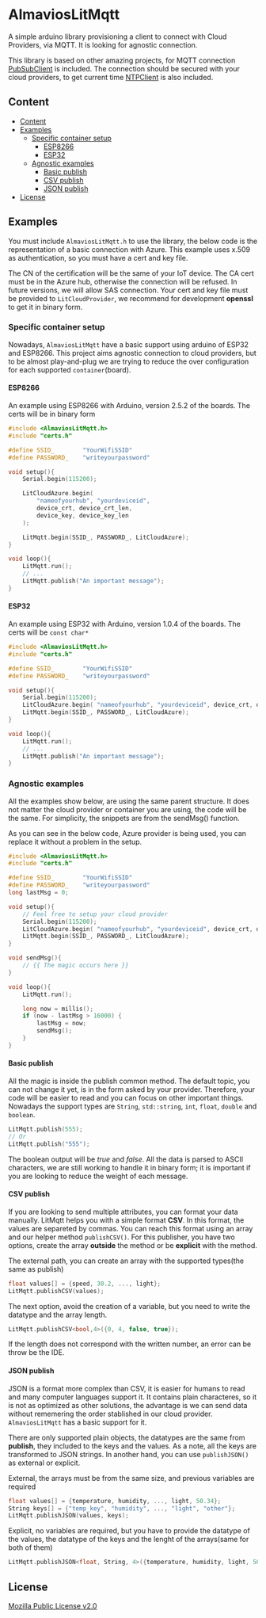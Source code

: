 # AlmaviosLitMqtt
A simple arduino library provisioning a client to connect with Cloud Providers, via MQTT. It is looking for agnostic connection. 

This library is based on other amazing projects, for MQTT connection [PubSubClient](https://github.com/knolleary/pubsubclient) is included. The connection should be secured with your cloud providers, to get current time [NTPClient](https://github.com/arduino-libraries/NTPClient) is also included.

## Content
* [Content](#content)
* [Examples](#examples)
  * [Specific container setup](#specific-container-setup)
    * [ESP8266](#esp8266)
    * [ESP32](#esp32)
  * [Agnostic examples](#agnostic-examples)
    * [Basic publish](#basic-publish)
    * [CSV publish](#csv-publish)
    * [JSON publish](#json-publish)
* [License](#license)

## Examples

You must include `AlmaviosLitMqtt.h` to use the library, the below code is the representation of a basic connection with Azure. This example uses x.509 as authentication, so you must have a cert and key file.

The CN of the certification will be the same of your IoT device. The CA cert must be in the Azure hub, otherwise the connection will be refused. In future versions, we will allow SAS connection. Your cert and key file must be provided to `LitCloudProvider`, we recommend for development **openssl** to get it in binary form.

### Specific container setup

Nowadays, `AlmaviosLitMqtt` have a basic support using arduino of ESP32 and ESP8266. This project aims agnostic connection to cloud providers, but to be almost play-and-plug we are trying to reduce the over configuration for each supported `container`(board). 

#### ESP8266

An example using ESP8266 with Arduino, version 2.5.2 of the boards. The certs will be in binary form

```C++
#include <AlmaviosLitMqtt.h>
#include "certs.h"

#define SSID_        "YourWifiSSID"
#define PASSWORD_    "writeyourpassword"

void setup(){
    Serial.begin(115200);

    LitCloudAzure.begin(
        "nameofyourhub", "yourdeviceid",
        device_crt, device_crt_len,
        device_key, device_key_len
    );

    LitMqtt.begin(SSID_, PASSWORD_, LitCloudAzure);
}

void loop(){
    LitMqtt.run();
    // ...
    LitMqtt.publish("An important message");
}
```

#### ESP32

An example using ESP32 with Arduino, version 1.0.4 of the boards. The certs will be `const char*`

```C++
#include <AlmaviosLitMqtt.h>
#include "certs.h"

#define SSID_        "YourWifiSSID"
#define PASSWORD_    "writeyourpassword"

void setup(){
    Serial.begin(115200);
    LitCloudAzure.begin( "nameofyourhub", "yourdeviceid", device_crt, device_key);
    LitMqtt.begin(SSID_, PASSWORD_, LitCloudAzure);
}

void loop(){
    LitMqtt.run();
    // ...
    LitMqtt.publish("An important message");
}
```

### Agnostic examples

All the examples show below, are using the same parent structure. It does not matter the cloud provider or container you are using, the code will be the same. For simplicity, the snippets are from the sendMsg() function.

As you can see in the below code, Azure provider is being used, you can replace it without a problem in the setup. 

```C++
#include <AlmaviosLitMqtt.h>
#include "certs.h"

#define SSID_        "YourWifiSSID"
#define PASSWORD_    "writeyourpassword"
long lastMsg = 0;

void setup(){
    // Feel free to setup your cloud provider
    Serial.begin(115200);
    LitCloudAzure.begin( "nameofyourhub", "yourdeviceid", device_crt, device_key);
    LitMqtt.begin(SSID_, PASSWORD_, LitCloudAzure);
}

void sendMsg(){
    // {{ The magic occurs here }}
}

void loop(){
    LitMqtt.run();   

    long now = millis();
    if (now - lastMsg > 16000) {
        lastMsg = now;
        sendMsg();
    }
} 
```

#### Basic publish

All the magic is inside the publish common method. The default topic, you can not change it yet, is in the form asked by your provider. Therefore, your code will be easier to read and you can focus on other important things. Nowadays the support types are `String`, `std::string`, `int`, `float`, `double` and `boolean`. 

```C++
LitMqtt.publish(555);
// Or
LitMqtt.publish("555");
```

The boolean output will be *true* and *false*. All the data is parsed to ASCII characters, we are still working to handle it in binary form; it is important if you are looking to reduce the weight of each message. 

#### CSV publish

If you are looking to send multiple attributes, you can format your data manually. LitMqtt helps you with a simple format **CSV**. In this format, the values are separeted by commas. You can reach this format using an array and our helper method `publishCSV()`. For this publisher, you have two options, create the array **outside** the method or be **explicit** with the method.

The external path, you can create an array with the supported types(the same as publish)
```C++
float values[] = {speed, 30.2, ..., light};
LitMqtt.publishCSV(values);
```

The next option, avoid the creation of a variable, but you need to write the datatype and the array length. 

```C++
LitMqtt.publishCSV<bool,4>({0, 4, false, true});
```

If the length does not correspond with the written number, an error can be throw be the IDE.

#### JSON publish

JSON is a format more complex than CSV, it is easier for humans to read and many computer languages support it. It contains plain characteres, so it is not as optimized as other solutions, the advantage is we can send data without rememering the order stablished in our cloud provider. `AlmaviosLitMqtt` has a basic support for it.

There are only supported plain objects, the datatypes are the same from **publish**, they included to the keys and the values. As a note, all the keys are transformed to JSON strings. In another hand, you can use  `publishJSON()` as external or explicit.

External, the arrays must be from the same size, and previous variables are required
```C++
float values[] = {temperature, humidity, ..., light, 50.34};
String keys[] = {"temp_key", "humidity", ..., "light", "other"};
LitMqtt.publishJSON(values, keys);
```

Explicit, no variables are required, but you have to provide the datatype of the values, the datatype of the keys and the lenght of the arrays(same for both of them)
```C++
LitMqtt.publishJSON<float, String, 4>({temperature, humidity, light, 50.34}, {"temp_key", "humidity", "light", "other"});
```


## License
[Mozilla Public License v2.0](https://github.com/almavios/almavios-lit-mqtt/blob/master/LICENSE)